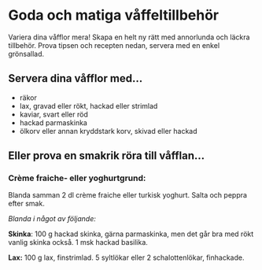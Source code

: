 # Goda och matiga våffeltillbehör

Variera dina våfflor mera! Skapa en helt ny rätt med annorlunda och läckra tillbehör. Prova tipsen och recepten nedan, servera med en enkel grönsallad.

## Servera dina våfflor med...

* räkor
* lax, gravad eller rökt, hackad eller strimlad
* kaviar, svart eller röd
* hackad parmaskinka
* ölkorv eller annan kryddstark korv, skivad eller hackad

## Eller prova en smakrik röra till våfflan...

### Crème fraiche- eller yoghurtgrund:

Blanda samman 2 dl crème fraiche eller turkisk yoghurt. Salta och peppra efter smak.

_Blanda i något av följande:_

**Skinka**: 100 g hackad skinka, gärna parmaskinka, men det går bra med rökt vanlig skinka också. 1 msk hackad basilika.

**Lax:** 100 g lax, finstrimlad. 5 syltlökar eller 2 schalottenlökar, finhackade.
